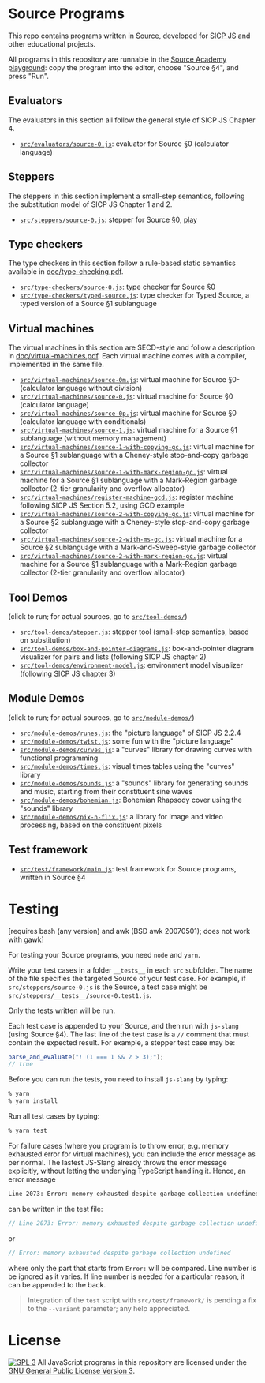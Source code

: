 # Source Programs

This repo contains programs written in [Source](<https://en.wikipedia.org/wiki/Source_(programming_language)>), developed for [SICP JS](https://en.wikipedia.org/wiki/Structure_and_Interpretation_of_Computer_Programs,_JavaScript_Adaptation) and other educational projects.

All programs in this repository are runnable in the [Source Academy playground](https://sourceacademy.nus.edu.sg/playground#chap=4): copy the program into the editor, choose "Source §4", and press "Run".

## Evaluators

The evaluators in this section all follow the general style of SICP JS Chapter 4.

- [`src/evaluators/source-0.js`](https://github.com/source-academy/source-programs/blob/master/src/evaluators/source-0.js): evaluator for Source §0 (calculator language)


## Steppers

The steppers in this section implement a small-step semantics, following the substitution model of SICP JS Chapter 1 and 2.

- [`src/steppers/source-0.js`](https://github.com/source-academy/source-programs/blob/master/src/steppers/source-0.js): stepper for Source §0, [play](https://share.sourceacademy.nus.edu.sg/hnbvq)

## Type checkers

The type checkers in this section follow a rule-based static semantics available in [doc/type-checking.pdf](https://github.com/source-academy/source-programs/blob/master/doc/type-checking.pdf).

- [`src/type-checkers/source-0.js`](https://github.com/source-academy/source-programs/blob/master/): type checker for Source §0
- [`src/type-checkers/typed-source.js`](https://github.com/source-academy/source-programs/blob/master/src/type-checkers/source-0.js): type checker for Typed Source, a typed version of a Source §1 sublanguage

## Virtual machines

The virtual machines in this section are SECD-style and follow a description in [doc/virtual-machines.pdf](https://github.com/source-academy/source-programs/blob/master/doc/virtual-machines.pdf). Each virtual machine comes with a compiler, implemented in the same file.

- [`src/virtual-machines/source-0m.js`](https://github.com/source-academy/source-programs/blob/master/src/virtual-machines/source-0m.js): virtual machine for Source §0- (calculator language without division)
- [`src/virtual-machines/source-0.js`](https://github.com/source-academy/source-programs/blob/master/src/virtual-machines/source-0.js): virtual machine for Source §0 (calculator language)
- [`src/virtual-machines/source-0p.js`](https://github.com/source-academy/source-programs/blob/master/src/virtual-machines/source-0p.js): virtual machine for Source §0 (calculator language with conditionals)
- [`src/virtual-machines/source-1.js`](https://github.com/source-academy/source-programs/blob/master/src/virtual-machines/source-1.js): virtual machine for a Source §1 sublanguage (without memory management)
- [`src/virtual-machines/source-1-with-copying-gc.js`](https://github.com/source-academy/source-programs/blob/master/src/virtual-machines/source-1-with-copying-gc.js): virtual machine for a Source §1 sublanguage with a Cheney-style stop-and-copy garbage collector
- [`src/virtual-machines/source-1-with-mark-region-gc.js`](https://github.com/source-academy/source-programs/blob/master/src/virtual-machines/source-1-with-mark-region-gc.js): virtual machine for a Source §1 sublanguage with a Mark-Region garbage collector (2-tier granularity and overflow allocator)
- [`src/virtual-machines/register-machine-gcd.js`](https://github.com/source-academy/source-programs/blob/master/src/virtual-machines/register-machine-gcd.js): register machine following SICP JS Section 5.2, using GCD example
- [`src/virtual-machines/source-2-with-copying-gc.js`](https://github.com/source-academy/source-programs/blob/master/src/virtual-machines/source-2-with-copying-gc.js): virtual machine for a Source §2 sublanguage with a Cheney-style stop-and-copy garbage collector
- [`src/virtual-machines/source-2-with-ms-gc.js`](https://github.com/source-academy/source-programs/blob/master/src/virtual-machines/source-2-with-ms-gc.js): virtual machine for a Source §2 sublanguage with a Mark-and-Sweep-style garbage collector
- [`src/virtual-machines/source-2-with-mark-region-gc.js`](https://github.com/source-academy/source-programs/blob/master/src/virtual-machines/source-2-with-mark-region-gc.js): virtual machine for a Source §1 sublanguage with a Mark-Region garbage collector (2-tier granularity and overflow allocator)

## Tool Demos

(click to run; for actual sources, go to [`src/tool-demos/`](https://github.com/source-academy/source-programs/blob/master/src/tool-demos/))

- [`src/tool-demos/stepper.js`](https://tinyurl.com/SICPJS-stepper): stepper tool (small-step semantics, based on substitution)
- [`src/tool-demos/box-and-pointer-diagrams.js`](https://tinyurl.com/SICPJS-box-and-pointer): box-and-pointer diagram visualizer for pairs and lists (following SICP JS chapter 2)
- [`src/tool-demos/environment-model.js`](https://tinyurl.com/SICPJS-env-diagram): environment model visualizer (following SICP JS chapter 3)

## Module Demos

(click to run; for actual sources, go to [`src/module-demos/`](https://github.com/source-academy/source-programs/blob/master/src/module-demos/))

- [`src/module-demos/runes.js`](https://tinyurl.com/SICPJS-hearts): the "picture language" of SICP JS 2.2.4
- [`src/module-demos/twist.js`](https://tinyurl.com/SICPJS-twist): some fun with the "picture language"
- [`src/module-demos/curves.js`](https://tinyurl.com/SICPJS-circle): a "curves" library for drawing curves with functional programming
- [`src/module-demos/times.js`](https://tinyurl.com/SICPJS-timestables): visual times tables using the "curves" library
- [`src/module-demos/sounds.js`](https://tinyurl.com/SICPJS-siren): a "sounds" library for generating sounds and music, starting from their constituent sine waves
- [`src/module-demos/bohemian.js`](https://tinyurl.com/SICPJS-rhapsody): Bohemian Rhapsody cover using the "sounds" library
- [`src/module-demos/pix-n-flix.js`](https://tinyurl.com/SICP-distortion): a library for image and video processing, based on the constituent pixels

## Test framework

- [`src/test/framework/main.js`](https://github.com/source-academy/source-programs/blob/master/src/test/framework/): test framework for Source programs, written in Source §4

# Testing

[requires bash (any version) and awk (BSD awk 20070501); does not work with gawk]

For testing your Source programs, you need `node` and `yarn`.

Write your test cases in a folder `__tests__` in each `src` subfolder. The name of the file specifies the targeted Source of your test case. For example, if `src/steppers/source-0.js` is the Source, a test case might be `src/steppers/__tests__/source-0.test1.js`.

Only the tests written will be run.

Each test case is appended to your Source, and then run with `js-slang` (using Source §4). The last line of the test case is a `//` comment that must contain the expected result. For example, a stepper test case may be:

```js
parse_and_evaluate("! (1 === 1 && 2 > 3);");
// true
```

Before you can run the tests, you need to install `js-slang` by typing:

```sh
% yarn
% yarn install
```

Run all test cases by typing:

```sh
% yarn test
```

For failure cases (where you program is to throw error, e.g. memory exhausted error for virtual machines), you can include the error message as per normal. The lastest JS-Slang already throws the error message explicitly, without letting the underlying TypeScript handling it. Hence, an error message

```sh
Line 2073: Error: memory exhausted despite garbage collection undefined
```

can be written in the test file:

```js
// Line 2073: Error: memory exhausted despite garbage collection undefined
```

or

```js
// Error: memory exhausted despite garbage collection undefined
```

where only the part that starts from `Error:` will be compared. Line number is be ignored as it varies. If line number is needed for a particular reason, it can be appended to the back.

> Integration of the `test` script with `src/test/framework/` is pending a fix to the `--variant` parameter; any help appreciated.

# License

[![GPL 3][gpl3-image]][gpl3]
All JavaScript programs in this repository are licensed under the
[GNU General Public License Version 3][gpl3].

[gpl3]: https://www.gnu.org/licenses/gpl-3.0.en.html
[gpl3-image]: https://upload.wikimedia.org/wikipedia/commons/thumb/7/79/License_icon-gpl.svg/50px-License_icon-gpl.svg.png
